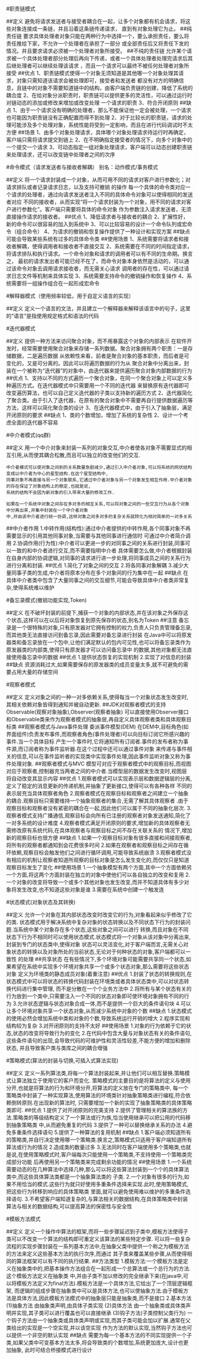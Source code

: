#职责链模式

##定义
    避免将请求发送者与接受者耦合在一起，让多个对象都有机会请求，将这些对象连接成一条链，并且沿着这条链传递请求，
    直到有对象处理它为止。
##纯责任链
    要求具体处理者对象只能在两种行为中选择一个，要么承担责任，要么将责任推给下家，不允许一个处理者在承担了一部分
    或全部责任后又将责任下发的情况。并且要求请求必须被一个处理者对象所接受。
##不纯的责任链
    允许某个请求被一个具体处理者部分处理后再向下传递，或者一个具体处理者处理完请求后其后继处理者可以继续处理该请求
    ，而且一个请求可以最终不被任何处理者对象所接受
##优点
    1、职责链模式使得一个对象无须知道是其他哪一个对象处理其请求，对象只需知道该请求会被处理即可，接受者和发送者
    都没有对方的明确信息，且链中的对象不需要知道链中的结构，由客户端负责链的创建，降低了系统的耦合度
    2、在给对象分派职责时，职责链可以提供更多的灵活性，可以通过运行时对链动态的添加或修改来增加或改变处理
    一个请求的职责
    3、符合开闭原则
##缺点 
    1、由于一个请求没有明确的处理者，那么不能保证他一定会被处理，一个请求也可能因为职责链没有正确配置而得不到处理
    2、对于比较长的职责链，请求的处理可能涉及多个处理对象，系统性能将受到一定影响，而且在进行代码调试时不太方便
##场景
    1、由多个对象处理请求，具体哪个对象处理请求待运行时再确定，客户端只需将请求提交到链上
    2、在不明确指定接受者的情况下，向多个对象中的一个提交一个请求
    3、可动态指定一组对象处理请求，客户端可以动态创建职责链来处理请求，还可以改变链中处理者之间的次序

#命令模式（请求发送者与接收者解耦） 别名：动作模式/事务模式

##定义
    将一个请求封装成一个对象，从而可用不同的请求对客户进行参数化；对请求排队或者记录请求日志，以及支持可撤销
    的操作
    每一个具体的命令类对应一个请求的处理者，通过向请求发送者注入不同的具体命令对象可以使得相同的发送者对应
    不同的接收者，从而实现“将一个请求封装为一个对象，用不同的请求对客户进行参数化”。客户端只需要将具体的命令对象
    作为参数注入请求发送者，无须直接操作请求的接收者。
##优点
    1、降低请求者与接收者的耦合
    2、扩展性好，新的命令可以很容易的加入到系统中
    3、可以比较容易的设计一个命令队列或宏命令（组合命令）
    4、为请求的撤销和恢复操作提供了一种设计和实现方案
##缺点
    可能会导致某些系统有过多的具体命令类
##使用场景
    1、系统需要将请求者和接收者解耦，使得调用者和接收者不直接交互
    2、系统需要在不同的时间指定请求，将请求排队和执行请求。一个命令对象和请求的调用者可以有不同的生命期。换言之，
    最初的请求发出者可能已经不在了，而命令对象本身依然是活动的，可以通过该命令对象去调用请求接收者，而无需关心请求
    调用者的存在性，可以通过请求日志文件等机制来具体实现
    3、系统需要支持命令的撤销操作和恢复操作
    4、系统需要将一组操作组合在一起形成宏命令
 
#解释器模式（使用频率较低，用于自定义语言的实现）

##定义 
    定义一个语言的文法，并且建立一个解释器来解释该语言中的句子，这里的“语言”是指使用规定格式和语法的代码

#迭代器模式

##定义
    提供一种方法来访问聚合对象，而不用暴露这个对象的内部表示
    在软件开发时，经常需要使用聚合对象来存储一系列数据。聚合对象拥有两个职责：一是存储数据，二是遍历数据
    从依赖性来看，前者是聚合对象的基本职责，而后者是可变化的，又是可分离的。因此可以将遍历数据的行为从
    聚合对象中分离出来，封装在一个被称为“迭代器”的对象中，由迭代器来提供遍历聚合对象内部数据的行为
##优点
    1、支持以不同的方式遍历一个聚合对象，在同一个聚合对象上可以定义多种遍历方式。在迭代器模式中只需要用一个不同的迭代器
    来替换原有迭代器即可改变遍历算法，也可以自己定义迭代器的子类以支持新的遍历方式
    2、迭代器简化了聚合类。由于引入了迭代器，在原有的聚合对象中不需要再自行提供数据遍历等方法，这样可以简化聚合类的设计
    3、在迭代器模式中，由于引入了抽象层，满足开闭原则的要求
##缺点
    1、类的个数增加，增加了系统的复杂性
    2、设计一个考虑全面的迭代器不容易
    
#中介者模式(qq群)

##定义
    用一个中介对象来封装一系列的对象交互,中介者使各对象不需要显式的相互引用,从而使其耦合松散,而且可以独立的改变他们的交互.
    
    中介者模式可以使对象之间到的关系数量急剧减少,通过引入中介者对象,可以将系统的网状结构变成以中介者为中心的星型结构.在这个星型结构中,
    同事对象不再直接与另一个对象联系,它通过中介者对象与另一个对象发生相互作用.中介者对象的存在保证了对象结构上的稳定,也就是说,
    系统的结构不会因为新对象的引入带来大量的修改工作.
    
    如果在一个系统中对象之间存在多对多的相互关系,可以将对象之间的一些交互行为从各个对象中分离出来,并集中封装在一个中介者对象
    中,并由该中介者进行统一协调,这样对象之间多对多的复杂关系就转化为相对简单的一对多关系
##中介者作用
    1.中转作用(结构性):通过中介者提供的中转作用,各个同事对象不再需要显示的引用其他同事对象,当需要与其他同事进行通信时
    可通过中介者简介调用
    2.协调作用(行为性):中介者可以更进一步的对同事之间的关系进行封装,同事可以一致的和中介者进行交互,而不需要指明中介者
    具体需要怎么做,中介者根据封装在自身内部的协调逻辑,对同事的请求进行进一步处理,将同事成员之间的关系行为进行分离和封装.
##优点
    1.简化了对象之间的交互
    2.将各同事对象解耦
    3.减少大量同事子类的生成,中介者将原本分布在多个对象间的行为集中在一起
##缺点
    在具体中介者类中包含了大量同事之间的交互细节,可能会导致具体中介者类非常复杂,使得系统难以维护
    
#备忘录模式(撤销功能实现,Token)

##定义
    在不破坏封装的前提下,捕获一个对象的内部状态,并在该对象之外保存这个状态,这样可以在以后将对象恢复到原先保存的状态,别名为Token
##注意
    备忘录是一个很特殊的对象,只有原发器对它拥有控制的权力,负责人只负责管理备忘录,而其他类无法直接访问到备忘录,因此需要对备忘录进行封装
    在Java中可以将原发器类和备忘录放在一个包中,让他们满足默认的包内可见性,也可以将备忘录类作为原发器类的内部类,使得只有原发器才可以访问备忘录中
    的数据,其他对象都无法直接使用备忘录中的数据
##优点
    1.提供状态恢复的实现机制
    2.实现了对信息的封装
##缺点
    资源消耗过大,如果需要保存的原发器类的成员变量太多,就不可避免的需要占用大量的存储空间
    
#观察者模式

##定义
    定义对象之间的一种一对多依赖关系,使得每当一个对象状态发生改变时,其相关依赖对象皆得到通知并被自动更新.
##JDK对观察者模式的支持
    Observable(观察对象抽象),Observer(观察者抽象)
    可以直接使用Observer接口和Observable类来作为观察者模式的抽象层,再自定义具体观察者类和具体观察目标类
##观察者模式与Java事件处理
    委派事件模型(DEM)
    在DEM中,目标角色(如界面组件)负责发布事件,而观察者角色(事件处理者)可以向目标订阅它所感兴趣的事件.当一个具体目标
    产生一个事件时,它将通知所有订阅者.事件的发布者称为事件源,而订阅者称为事件监听器.在这个过程中还可以通过事件对象
    来传递与事件相关的信息,可以在事件监听者的实现类中实现事件处理,因此事件监听对象又称为事件处理对象.
##观察者模式与MVC
    模型可对应于观察者模式中的观察目标,而视图对应于观察者,控制器充当两者之间的中介者.当模型层的数据发生改变时,视图层
    将自动改变其显示内容
##优点
    1.观察者模式可以实现表示层和数据逻辑层的分离,定义了稳定的消息更新的传递机制,并抽象了更新接口,使得可以有各种各样
    不同的表示层充当具体观察者角色
    2.观察者模式在观察目标和观察者之间建立一个抽象的耦合.观察目标只需要维持一个抽象观察者的集合,无需了解其具体观察者
    .由于观察目标和观察者没有紧密的耦合在一起,因此他们可以属于不同的抽象化层次.
    3.观察者模式支持广播通信,观察目标会向所有已注册的观察者对象发送通知,简化了一对多系统的设计难度
    4.观察者模式满足开闭原则的要求,增加新的具体观察者无需修改原有系统代码,在具体观察者与观察目标之间不存在关联关系的
    情况下,增加新的观察目标也很方便
##缺点
    1.如果一个观察目标对象有很多直接和间接观察者,将所有的观察者都通知到会花费很多时间
    2.如果在观察者和观察目标之间存在循环依赖,观察目标会触发他们之间进行循环调用,可能导致系统崩溃
    3.观察者模式没有相应的机制让观察者知道所观察的目标对象是怎么发生变化的,而仅仅只是知道观察目标发生了变化
##使用场景
    1.一个抽象模型有两个方面,其中一个方面依赖另一个方面,将这两个方面封装在独立的对象中使他们可以各自独立的改变和复用
    2.一个对象的改变将导致一个或多个其他对象也发生改变,而并不知道具体有多少对象将发生改变,也不知道这些对象是谁
    3.需要在系统中创建一个触发连
    
#状态模式(对象状态及其转换)

##定义
    允许一个对象在其内部状态改变时改变它的行为,对象看起来似乎修改了它的类.
    状态模式用于解决系统中复杂对象的状态转换以及不同状态下行为的封装问题.当系统中某个对象存在多个状态,这些对象之间可以进行
    转换,而且对象在不同状态下行为不相同时可以使用状态模式.状态模式将一个对象从该对象中分离出来,封装到专门的状态类中,使得对象
    状态可以灵活变化,对于客户端而言,无需关心对象状态的转换以及对象所处的当前状态,无论对于何种状态的对象,客户端都可以一致性
    的处理
##共享状态
    在有些情况下,多个环境对象可能需要共享同一个状态,如果希望在系统中实现多个环境对象共享一个或多个状态对象,那么需要将这些状态对象
    定义为环境类的静态成员对象(着重注意)
##优点
    1.封装了状态的转换规则,在状态模式中可以将状态的转换代码封装在环境类或者具体状态类中,可以对状态转换代码进行集中管理,
    而不是分散在一个个业务方法中
    2.将所有与某个状态有关的行为放到一个类中,只需要注入一个不同的状态对象即可使环境对象拥有不同的行为
    3.允许状态逻辑与状态对象合成一体,而不是提供一个巨大的条件语句块
    4.可以让多个环境对象共享一个状态对象,从而减少系统中对象的个数
##缺点
    1.状态模式的使用必然会增加系统中类和对象的个数,导致系统运行开销的增大
    2.程序实现和结构较为复杂
    3.对开闭原则的支持不太好
##使用场景
    1.对象的行为依赖于它的状态,状态的改变将导致行为的变化
    2.在代码中包含大量与对象状态有关的条件语句,这些条件语句的出现,会导致代码的可维护性和灵活性较差,不能方便的增加和删除状态,
    并且导致客户类与类库之间的耦合增强 
    
#策略模式(算法的封装与切换,可插入式算法实现)

##定义
    定义一系列算法类,将每一个算法封装起来,并让他们可以相互替换.策略模式让算法独立于使用它的客户而变化.
    策略模式的主要目的是将算法的定义与使用分开,也就是将算法的行为和环境分开,将算法的定义放在专门的策略类中,
    每一个策略类中封装了一种实现算法,使用算法的环境类针对抽象策略类进行编程,符合依赖倒转原则.在出现新的算法时,
    只需要增加一个新的实现了抽象策略类的具体策略类即可.
##优点
    1.提供了对开闭原则的完美支持
    2.提供了管理相关的算法族的方法.策略类的等级结构定义了一个算法或行为族,恰当使用继承可以把公用的代码移到抽象策略类
    中,从而避免重复的代码
    3.提供了一种可以替换继承关系的办法
    4.避免多重条件选择语句
    5.提供了一种算法的复用机制
##缺点
    1.客户端必须知道所有的策略类,并自行决定使用哪一个策略类.换言之,策略模式只适用于客户端知道所有算法或行为的情况
    2.造成类的数量过多
    3.无法同时在客户端使用多个策略类,也就是说,在使用策略模式时,客户端每次只能使用一个策略类,不支持使用一个策略类完成部分功能
    后再使用另一个策略类来完成剩余功能的情况
##使用场景
    1.一个系统需要动态的在几种算法中选择几种,那么可以将这些算法封装到一个个的具体算法类中,而这些具体算法类都是一个抽象算法类的
    子类.
    2.一个对象有很多的行为,如果不用恰当的模式.这些行为就只好使用多重条件选择来实现.此时,使用策略模式,把这些行为转移到响应的具体策略类
    里面,就可以避免使用难以维护的多重条件选择语句.
    3.不希望客户端知道复杂的,与算法相关的数据结构,在具体策略类中封装算法与相关的数据结构,可以提高算法的保密性与安全性
    
#模板方法模式

##定义
    定义一个操作中算法的框架,而将一些步骤延迟到子类中,模板方法使得子类可以不改变一个算法的结构即可重定义该算法的某些特定步骤.
    可以将一些复杂流程的实现步骤封装在一系列基本方法中,在抽象父类中提供一个称之为模板方法的方法来定义这些基本方法的执行次序,而通过
    其子类来覆盖某些步骤,从而使得相同的算法框架可以有不同的执行结果.
##方法类型
    1.模板方法:一个模板方法是定义在抽象类中的,把基本操作方法组合在一起形成一个总算法或一个总行为的方法.这个模板方法定义在抽象类
    中,并由子类不加以修改的完全继承下来(在java中,可以将模板方法定义为final方法).模板方法是一个具体方法,它给出了一个顶层逻辑框架,
    而逻辑的组成步骤在抽象类中可以是具体方法,也可以使抽象方法.由于模板方法是具体方法,因此模板方法模式中的抽象层只能是抽象类,而不是接口
    2.基本方法
    (1)抽象方法
        由抽象类声明,由具体子类实现
    (2)具体方法
        由一个抽象类或具体类声明并实现,其子类可以进行覆盖也可以直接继承
    (3)钩子方法(子类控制父类行为)
        一个钩子方法由一个抽象类或具体类声明或实现,而其子类可能会加以扩展.通常在父类给出的实现是一个空实现,并以该空实现
        作为方法的默认实现,当然钩子方法也可以提供一个非空的默认实现
##缺点
    需要为每一个基本方法的不同实现提供一个子类,如果父类中可变基本方法太多,将会导致类的个数增加,系统更加庞大,设计也更加抽象,
    此时可结合桥接模式进行设计
    
    
    
    
    
    
    
    
    
    
    
    
    
    
    
    
    
    
    
    
    
    
    